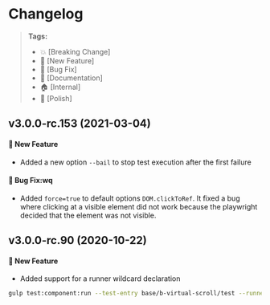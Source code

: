 Changelog
=========

> **Tags:**
> - :boom:       [Breaking Change]
> - :rocket:     [New Feature]
> - :bug:        [Bug Fix]
> - :memo:       [Documentation]
> - :house:      [Internal]
> - :nail_care:  [Polish]

## v3.0.0-rc.153 (2021-03-04)

#### :rocket: New Feature

* Added a new option `--bail` to stop test execution after the first failure

#### :bug: Bug Fix:wq

* Added `force=true` to default options `DOM.clickToRef`. It fixed a bug where clicking at a visible element
  did not work because the playwright decided that the element was not visible.

## v3.0.0-rc.90 (2020-10-22)

#### :rocket: New Feature

* Added support for a runner wildcard declaration

```bash
gulp test:component:run --test-entry base/b-virtual-scroll/test --runner events/* --runtime-render true
```
